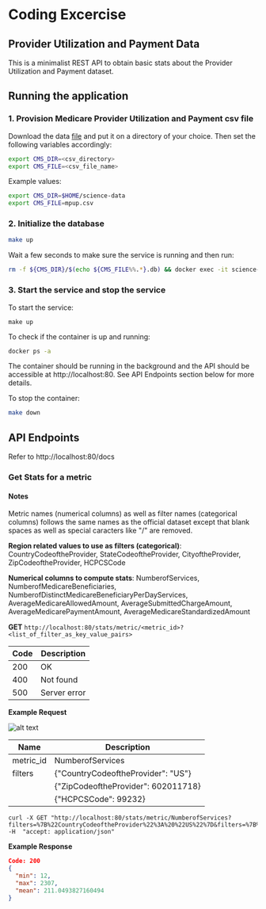 # Coding Excercise
## Provider Utilization and Payment Data
This is a minimalist REST API to obtain basic stats about the Provider Utilization and Payment dataset.

## Running the application
### 1. Provision Medicare Provider Utilization and Payment csv file
Download the data [file](https://data.cms.gov/Medicare-Physician-Supplier/Medicare-Provider-Utilization-and-Payment-Data-Phy/fs4p-t5eq/data) and put it on a directory of your choice. 
Then set the following variables accordingly:
```bash
export CMS_DIR=<csv_directory>
export CMS_FILE=<csv_file_name>
```
Example values:
```bash
export CMS_DIR=$HOME/science-data
export CMS_FILE=mpup.csv
```

### 2. Initialize the database
```bash
make up
```
Wait a few seconds to make sure the service is running and then run:
```bash
rm -f ${CMS_DIR}/$(echo ${CMS_FILE%%.*}.db) && docker exec -it science-api python3 csv2db.py
```
### 3. Start the service and stop the service
To start the service:
```
make up
```
To check if the container is up and running:
```bash
docker ps -a
```
The container should be running in the background and the API should be accessible at http://localhost:80. See API Endpoints section below for more details.

To stop the container:

```bash
make down
```

## API Endpoints
Refer to http://localhost:80/docs

### Get Stats for a metric
#### Notes
Metric names (numerical columns) as well as filter names (categorical columns) follows the same names as the official dataset except that blank spaces as well as special caracters like "/" are removed.

**Region related values to use as filters (categorical)**: CountryCodeoftheProvider, StateCodeoftheProvider, CityoftheProvider, ZipCodeoftheProvider, HCPCSCode

**Numerical columns to compute stats**: NumberofServices, NumberofMedicareBeneficiaries, NumberofDistinctMedicareBeneficiaryPerDayServices, AverageMedicareAllowedAmount, AverageSubmittedChargeAmount, AverageMedicarePaymentAmount, AverageMedicareStandardizedAmount

**GET** `http://localhost:80/stats/metric/<metric_id>?<list_of_filter_as_key_value_pairs>`

| Code | Description  |
| ---- | ------------ |
| 200  | OK |
| 400  | Not found |
| 500  | Server error |

**Example Request**

![alt text](https://gist.githubusercontent.com/arllanos/ade072aa76cf53c358ed8504b62a460f/raw/9650017aaaad6e4e3fa3c0cea884a68a48ca99a9/science-api-gist.JPG "Stats request")

| Name | Description  |
| ---- | ------------ |
| metric_id  | NumberofServices |
| filters  | {"CountryCodeoftheProvider": "US"} |
|   | {"ZipCodeoftheProvider": 602011718} |
|   | {"HCPCSCode": 99232} |

```
curl -X GET "http://localhost:80/stats/metric/NumberofServices?filters=%7B%22CountryCodeoftheProvider%22%3A%20%22US%22%7D&filters=%7B%22ZipCodeoftheProvider%22%3A%20602011718%7D&filters=%7B%22HCPCSCode%22%3A%2099232%7D" -H  "accept: application/json"
```

**Example Response**
```json
Code: 200
{
  "min": 12,
  "max": 2307,
  "mean": 211.0493827160494
}
```
